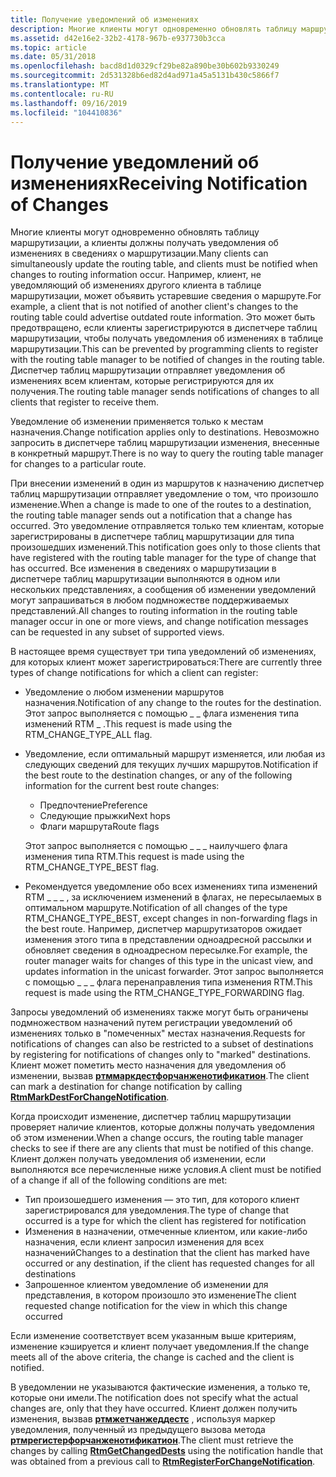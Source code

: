 ```yaml
---
title: Получение уведомлений об изменениях
description: Многие клиенты могут одновременно обновлять таблицу маршрутизации, а клиенты должны получать уведомления об изменениях в сведениях о маршрутизации.
ms.assetid: d42e16e2-32b2-4178-967b-e937730b3cca
ms.topic: article
ms.date: 05/31/2018
ms.openlocfilehash: bacd8d1d0329cf29be82a890be30b602b9330249
ms.sourcegitcommit: 2d531328b6ed82d4ad971a45a5131b430c5866f7
ms.translationtype: MT
ms.contentlocale: ru-RU
ms.lasthandoff: 09/16/2019
ms.locfileid: "104410836"
---
```

# <a name="receiving-notification-of-changes"></a><span data-ttu-id="f17a8-103">Получение уведомлений об изменениях</span><span class="sxs-lookup"><span data-stu-id="f17a8-103">Receiving Notification of Changes</span></span>

<span data-ttu-id="f17a8-104">Многие клиенты могут одновременно обновлять таблицу маршрутизации, а клиенты должны получать уведомления об изменениях в сведениях о маршрутизации.</span><span class="sxs-lookup"><span data-stu-id="f17a8-104">Many clients can simultaneously update the routing table, and clients must be notified when changes to routing information occur.</span></span> <span data-ttu-id="f17a8-105">Например, клиент, не уведомляющий об изменениях другого клиента в таблице маршрутизации, может объявить устаревшие сведения о маршруте.</span><span class="sxs-lookup"><span data-stu-id="f17a8-105">For example, a client that is not notified of another client's changes to the routing table could advertise outdated route information.</span></span> <span data-ttu-id="f17a8-106">Это может быть предотвращено, если клиенты зарегистрируются в диспетчере таблиц маршрутизации, чтобы получать уведомления об изменениях в таблице маршрутизации.</span><span class="sxs-lookup"><span data-stu-id="f17a8-106">This can be prevented by programming clients to register with the routing table manager to be notified of changes in the routing table.</span></span> <span data-ttu-id="f17a8-107">Диспетчер таблиц маршрутизации отправляет уведомления об изменениях всем клиентам, которые регистрируются для их получения.</span><span class="sxs-lookup"><span data-stu-id="f17a8-107">The routing table manager sends notifications of changes to all clients that register to receive them.</span></span>

<span data-ttu-id="f17a8-108">Уведомление об изменении применяется только к местам назначения.</span><span class="sxs-lookup"><span data-stu-id="f17a8-108">Change notification applies only to destinations.</span></span> <span data-ttu-id="f17a8-109">Невозможно запросить в диспетчере таблиц маршрутизации изменения, внесенные в конкретный маршрут.</span><span class="sxs-lookup"><span data-stu-id="f17a8-109">There is no way to query the routing table manager for changes to a particular route.</span></span>

<span data-ttu-id="f17a8-110">При внесении изменений в один из маршрутов к назначению диспетчер таблиц маршрутизации отправляет уведомление о том, что произошло изменение.</span><span class="sxs-lookup"><span data-stu-id="f17a8-110">When a change is made to one of the routes to a destination, the routing table manager sends out a notification that a change has occurred.</span></span> <span data-ttu-id="f17a8-111">Это уведомление отправляется только тем клиентам, которые зарегистрированы в диспетчере таблиц маршрутизации для типа произошедших изменений.</span><span class="sxs-lookup"><span data-stu-id="f17a8-111">This notification goes only to those clients that have registered with the routing table manager for the type of change that has occurred.</span></span> <span data-ttu-id="f17a8-112">Все изменения в сведениях о маршрутизации в диспетчере таблиц маршрутизации выполняются в одном или нескольких представлениях, а сообщения об изменении уведомлений могут запрашиваться в любом подмножестве поддерживаемых представлений.</span><span class="sxs-lookup"><span data-stu-id="f17a8-112">All changes to routing information in the routing table manager occur in one or more views, and change notification messages can be requested in any subset of supported views.</span></span>

<span data-ttu-id="f17a8-113">В настоящее время существует три типа уведомлений об изменениях, для которых клиент может зарегистрироваться:</span><span class="sxs-lookup"><span data-stu-id="f17a8-113">There are currently three types of change notifications for which a client can register:</span></span>

-   <span data-ttu-id="f17a8-114">Уведомление о любом изменении маршрутов назначения.</span><span class="sxs-lookup"><span data-stu-id="f17a8-114">Notification of any change to the routes for the destination.</span></span> <span data-ttu-id="f17a8-115">Этот запрос выполняется с помощью \_ \_ флага изменения типа изменений RTM \_ .</span><span class="sxs-lookup"><span data-stu-id="f17a8-115">This request is made using the RTM\_CHANGE\_TYPE\_ALL flag.</span></span>
-   <span data-ttu-id="f17a8-116">Уведомление, если оптимальный маршрут изменяется, или любая из следующих сведений для текущих лучших маршрутов.</span><span class="sxs-lookup"><span data-stu-id="f17a8-116">Notification if the best route to the destination changes, or any of the following information for the current best route changes:</span></span>

    -   <span data-ttu-id="f17a8-117">Предпочтение</span><span class="sxs-lookup"><span data-stu-id="f17a8-117">Preference</span></span>
    -   <span data-ttu-id="f17a8-118">Следующие прыжки</span><span class="sxs-lookup"><span data-stu-id="f17a8-118">Next hops</span></span>
    -   <span data-ttu-id="f17a8-119">Флаги маршрута</span><span class="sxs-lookup"><span data-stu-id="f17a8-119">Route flags</span></span>

    <span data-ttu-id="f17a8-120">Этот запрос выполняется с помощью \_ \_ \_ наилучшего флага изменения типа RTM.</span><span class="sxs-lookup"><span data-stu-id="f17a8-120">This request is made using the RTM\_CHANGE\_TYPE\_BEST flag.</span></span>

-   <span data-ttu-id="f17a8-121">Рекомендуется уведомление обо всех изменениях типа изменений RTM \_ \_ \_ , за исключением изменений в флагах, не пересылаемых в оптимальном маршруте.</span><span class="sxs-lookup"><span data-stu-id="f17a8-121">Notification of all changes of the type RTM\_CHANGE\_TYPE\_BEST, except changes in non-forwarding flags in the best route.</span></span> <span data-ttu-id="f17a8-122">Например, диспетчер маршрутизаторов ожидает изменения этого типа в представлении одноадресной рассылки и обновляет сведения в одноадресном пересылке.</span><span class="sxs-lookup"><span data-stu-id="f17a8-122">For example, the router manager waits for changes of this type in the unicast view, and updates information in the unicast forwarder.</span></span> <span data-ttu-id="f17a8-123">Этот запрос выполняется с помощью \_ \_ \_ флага перенаправления типа изменения RTM.</span><span class="sxs-lookup"><span data-stu-id="f17a8-123">This request is made using the RTM\_CHANGE\_TYPE\_FORWARDING flag.</span></span>

<span data-ttu-id="f17a8-124">Запросы уведомлений об изменениях также могут быть ограничены подмножеством назначений путем регистрации уведомлений об изменениях только в "помеченных" местах назначения.</span><span class="sxs-lookup"><span data-stu-id="f17a8-124">Requests for notifications of changes can also be restricted to a subset of destinations by registering for notifications of changes only to "marked" destinations.</span></span> <span data-ttu-id="f17a8-125">Клиент может пометить место назначения для уведомления об изменении, вызвав [**ртммаркдестфорчанженотификатион**](/windows/desktop/api/Rtmv2/nf-rtmv2-rtmmarkdestforchangenotification).</span><span class="sxs-lookup"><span data-stu-id="f17a8-125">The client can mark a destination for change notification by calling [**RtmMarkDestForChangeNotification**](/windows/desktop/api/Rtmv2/nf-rtmv2-rtmmarkdestforchangenotification).</span></span>

<span data-ttu-id="f17a8-126">Когда происходит изменение, диспетчер таблиц маршрутизации проверяет наличие клиентов, которые должны получать уведомления об этом изменении.</span><span class="sxs-lookup"><span data-stu-id="f17a8-126">When a change occurs, the routing table manager checks to see if there are any clients that must be notified of this change.</span></span> <span data-ttu-id="f17a8-127">Клиент должен получать уведомления об изменении, если выполняются все перечисленные ниже условия.</span><span class="sxs-lookup"><span data-stu-id="f17a8-127">A client must be notified of a change if all of the following conditions are met:</span></span>

-   <span data-ttu-id="f17a8-128">Тип произошедшего изменения — это тип, для которого клиент зарегистрировался для уведомления.</span><span class="sxs-lookup"><span data-stu-id="f17a8-128">The type of change that occurred is a type for which the client has registered for notification</span></span>
-   <span data-ttu-id="f17a8-129">Изменения в назначении, отмеченные клиентом, или какие-либо назначения, если клиент запросил изменения для всех назначений</span><span class="sxs-lookup"><span data-stu-id="f17a8-129">Changes to a destination that the client has marked have occurred or any destination, if the client has requested changes for all destinations</span></span>
-   <span data-ttu-id="f17a8-130">Запрошенное клиентом уведомление об изменении для представления, в котором произошло это изменение</span><span class="sxs-lookup"><span data-stu-id="f17a8-130">The client requested change notification for the view in which this change occurred</span></span>

<span data-ttu-id="f17a8-131">Если изменение соответствует всем указанным выше критериям, изменение кэшируется и клиент получает уведомления.</span><span class="sxs-lookup"><span data-stu-id="f17a8-131">If the change meets all of the above criteria, the change is cached and the client is notified.</span></span>

<span data-ttu-id="f17a8-132">В уведомлении не указываются фактические изменения, а только те, которые они имели.</span><span class="sxs-lookup"><span data-stu-id="f17a8-132">The notification does not specify what the actual changes are, only that they have occurred.</span></span> <span data-ttu-id="f17a8-133">Клиент должен получить изменения, вызвав [**ртмжетчанжеддестс**](/windows/desktop/api/Rtmv2/nf-rtmv2-rtmgetchangeddests) , используя маркер уведомления, полученный из предыдущего вызова метода [**ртмрегистерфорчанженотификатион**](/windows/desktop/api/Rtmv2/nf-rtmv2-rtmregisterforchangenotification).</span><span class="sxs-lookup"><span data-stu-id="f17a8-133">The client must retrieve the changes by calling [**RtmGetChangedDests**](/windows/desktop/api/Rtmv2/nf-rtmv2-rtmgetchangeddests) using the notification handle that was obtained from a previous call to [**RtmRegisterForChangeNotification**](/windows/desktop/api/Rtmv2/nf-rtmv2-rtmregisterforchangenotification).</span></span>

 

 




